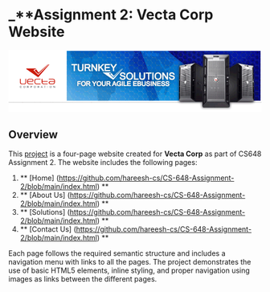 # _**Assignment 2: Vecta Corp Website
![Logo](https://github.com/hareesh-cs/CS-648-Assignment-2/blob/main/images/header.gif?raw=true)
## Overview
This [project](https://github.com/hareesh-cs/CS-648-Assignment-2) is a four-page website created for **Vecta Corp** as part of CS648 Assignment 2. The website includes the following pages:

1. ** [Home] (https://github.com/hareesh-cs/CS-648-Assignment-2/blob/main/index.html) **
2. ** [About Us] (https://github.com/hareesh-cs/CS-648-Assignment-2/blob/main/index.html) **
3. ** [Solutions] (https://github.com/hareesh-cs/CS-648-Assignment-2/blob/main/index.html) **
4. ** [Contact Us] (https://github.com/hareesh-cs/CS-648-Assignment-2/blob/main/index.html) **

Each page follows the required semantic structure and includes a navigation menu with links to all the pages. The project demonstrates the use of basic HTML5 elements, inline styling, and proper navigation using images as links between the different pages.